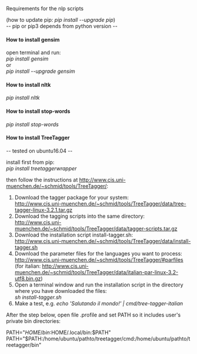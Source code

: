 Requirements for the nlp scripts

(how to update pip: *pip install --upgrade pip*)    
-- pip or pip3 depends from python version --

#### How to install gensim

open terminal and run:    
*pip install gensim*   
or   
*pip install --upgrade gensim*

#### How to install nltk
*pip install nltk*


#### How to install stop-words
*pip install stop-words*

#### How to install TreeTagger

-- tested on ubuntu16.04 --   

install first from pip:   
*pip install treetaggerwrapper*

then follow the instructions at http://www.cis.uni-muenchen.de/~schmid/tools/TreeTagger/:   

1. Download the tagger package for your system:    
http://www.cis.uni-muenchen.de/~schmid/tools/TreeTagger/data/tree-tagger-linux-3.2.1.tar.gz
2. Download the tagging scripts into the same directory:   
http://www.cis.uni-muenchen.de/~schmid/tools/TreeTagger/data/tagger-scripts.tar.gz
3. Download the installation script install-tagger.sh:    
http://www.cis.uni-muenchen.de/~schmid/tools/TreeTagger/data/install-tagger.sh
4. Download the parameter files for the languages you want to process:    
http://www.cis.uni-muenchen.de/~schmid/tools/TreeTagger/#parfiles    
(for italian: http://www.cis.uni-muenchen.de/~schmid/tools/TreeTagger/data/italian-par-linux-3.2-utf8.bin.gz)
5. Open a terminal window and run the installation script in the directory where you have downloaded the files:   
*sh install-tagger.sh*
6. Make a test, e.g. *echo 'Salutando il mondo!' | cmd/tree-tagger-italian* 

After the step below, open file .profile and set PATH so it includes user's private bin directories:    
      
PATH="$HOME/bin:$HOME/.local/bin:$PATH"
PATH="$PATH:/home/ubuntu/pathto/treetagger/cmd:/home/ubuntu/pathto/treetagger/bin"

